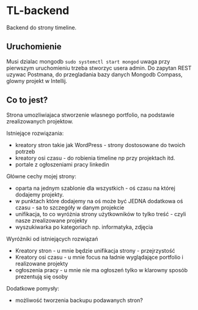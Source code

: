 # TL-backend
Backend do strony timeline.

## Uruchomienie
Musi dzialac mongodb <code>sudo systemctl start mongod</code> uwaga przy pierwszym uruchomieniu trzeba stworzyc usera admin. Do zapytan REST uzywac Postmana, do przegladania bazy danych Mongodb Compass, glowny projekt w Intellij.

## Co to jest?
Strona umozliwiajaca stworzenie wlasnego portfolio, na podstawie zrealizowanych projektow. <br>

Istniejące rozwiązania:
- kreatory stron takie jak WordPress - strony dostosowane do twoich potrzeb
- kreatory osi czasu - do robienia timeline np przy projektach itd.
- portale z ogłoszeniami pracy linkedin 

Główne cechy mojej strony:
- oparta na jednym szablonie dla wszystkich - oś czasu na której dodajemy projekty.
- w punktach które dodajemy na oś może być JEDNA dodatkowa oś czasu - sa to szczegóły w danym projekcie
- unifikacja, to co wyróżnia strony użytkowników to tylko treść - czyli nasze zrealizowane projekty
- wyszukiwarka po kategoriach np. informatyka, zdjęcia

Wyróżniki od istniejących rozwiązań
- Kreatory stron - u mnie będzie unifikacja strony - przejrzystość
- Kreatory osi czasu - u mnie focus na ładnie wyglądające portfolio i realizowane projekty
- ogłoszenia pracy - u mnie nie ma ogłoszeń tylko w klarowny sposób prezentują się osoby

Dodatkowe pomysły:
- możliwość tworzenia backupu podawanych stron?